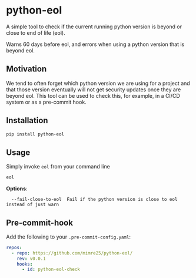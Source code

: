 # python-eol
A simple tool to check if the current running python version is beyond or close to end of life (eol).

Warns 60 days before eol, and errors when using a python version that is beyond eol.

## Motivation
We tend to often forget which python version we are using for a project and that those version eventually will not get security updates once they are beyond eol.
This tool can be used to check this, for example, in a CI/CD system or as a pre-commit hook.

## Installation
```sh
pip install python-eol
```

## Usage
Simply invoke `eol` from your command line
```sh
eol
```
**Options**:
```
  --fail-close-to-eol  Fail if the python version is close to eol instead of just warn
```

## Pre-commit-hook
Add the following to your `.pre-commit-config.yaml`:
```yaml
repos:
  - repo: https://github.com/mimre25/python-eol/
    rev: v0.0.1
    hooks:
      - id: python-eol-check
```
